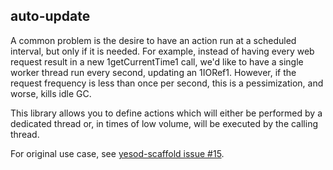## auto-update

A common problem is the desire to have an action run at a scheduled interval,
but only if it is needed. For example, instead of having every web request
result in a new 1getCurrentTime1 call, we'd like to have a single worker thread
run every second, updating an 1IORef1. However, if the request frequency is
less than once per second, this is a pessimization, and worse, kills idle GC.

This library allows you to define actions which will either be performed by a
dedicated thread or, in times of low volume, will be executed by the calling
thread.

For original use case, see [yesod-scaffold issue #15](https://github.com/yesodweb/yesod-scaffold/pull/15).
